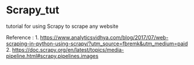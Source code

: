 # Scrapy_tut
tutorial for using Scrapy to scrape any website

Reference : 
            1. https://www.analyticsvidhya.com/blog/2017/07/web-scraping-in-python-using-scrapy/?utm_source=fbremk&utm_medium=paid
            2. https://doc.scrapy.org/en/latest/topics/media-pipeline.html#scrapy.pipelines.images
